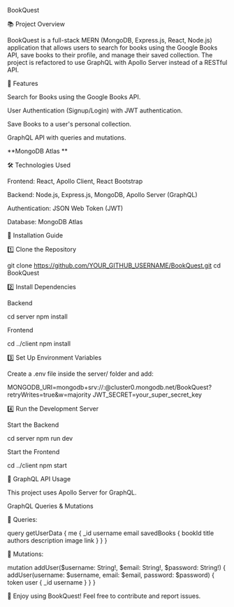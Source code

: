 BookQuest

📚 Project Overview

BookQuest is a full-stack MERN (MongoDB, Express.js, React, Node.js) application that allows users to search for books using the Google Books API, save books to their profile, and manage their saved collection. The project is refactored to use GraphQL with Apollo Server instead of a RESTful API.

🚀 Features

Search for Books using the Google Books API.

User Authentication (Signup/Login) with JWT authentication.

Save Books to a user's personal collection.

GraphQL API with queries and mutations.

**MongoDB Atlas **

🛠️ Technologies Used

Frontend: React, Apollo Client, React Bootstrap

Backend: Node.js, Express.js, MongoDB, Apollo Server (GraphQL)

Authentication: JSON Web Token (JWT)

Database: MongoDB Atlas

📌 Installation Guide

1️⃣ Clone the Repository

git clone https://github.com/YOUR_GITHUB_USERNAME/BookQuest.git
cd BookQuest

2️⃣ Install Dependencies

Backend

cd server
npm install

Frontend

cd ../client
npm install

3️⃣ Set Up Environment Variables

Create a .env file inside the server/ folder and add:

MONGODB_URI=mongodb+srv://<username>:<password>@cluster0.mongodb.net/BookQuest?retryWrites=true&w=majority
JWT_SECRET=your_super_secret_key

4️⃣ Run the Development Server

Start the Backend

cd server
npm run dev

Start the Frontend

cd ../client
npm start

🔗 GraphQL API Usage

This project uses Apollo Server for GraphQL.

GraphQL Queries & Mutations

📌 Queries:

query getUserData {
  me {
    _id
    username
    email
    savedBooks {
      bookId
      title
      authors
      description
      image
      link
    }
  }
}

📌 Mutations:

mutation addUser($username: String!, $email: String!, $password: String!) {
  addUser(username: $username, email: $email, password: $password) {
    token
    user {
      _id
      username
    }
  }
}

🚀 Enjoy using BookQuest! Feel free to contribute and report issues.